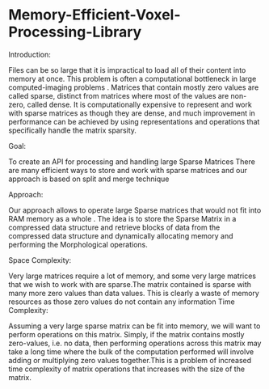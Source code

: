 # Memory-Efficient-Voxel-Processing-Library

Introduction:

Files can be so large that it is impractical to load all of their content into memory at once. This problem is often a computational bottleneck in large computed-imaging problems . Matrices that contain mostly zero values are called sparse, distinct from matrices where most of the values are non-zero, called dense. It is computationally expensive to represent and work with sparse matrices as though they are dense, and much improvement in performance can be achieved by using representations and operations that specifically handle the matrix sparsity.

Goal:

To create an API for processing and handling large Sparse Matrices
There are many efficient ways to store and work with sparse matrices and our approach is based on split and merge technique

Approach:

Our approach allows to operate large Sparse matrices that would not fit into RAM memory as a whole . The idea is to store the Sparse Matrix in a compressed data structure and retrieve blocks of data from the compressed data structure and dynamically allocating memory and performing the Morphological operations.

Space Complexity:

Very large matrices require a lot of memory, and some very large matrices that we wish to work with are sparse.The matrix contained is sparse with many more zero values than data values. This is clearly a waste of memory resources as those zero values do not contain any information
                                                                                                                                           Time Complexity:
                                                                                                                                           
Assuming a very large sparse matrix can be fit into memory, we will want to perform operations on this matrix. Simply, if the matrix contains mostly zero-values, i.e. no data, then performing operations across this matrix may take a long time where the bulk of the computation performed will involve adding or multiplying zero values together.This is a problem of increased time complexity of matrix operations that increases with the size of the matrix.
